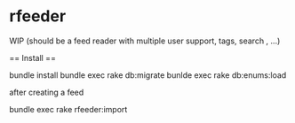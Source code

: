 rfeeder
=======

WIP (should be a feed reader with multiple user support, tags, search , ...)

== Install ==

 bundle install
 bundle exec rake db:migrate
 bunlde exec rake db:enums:load

after creating a feed

 bundle exec rake rfeeder:import

